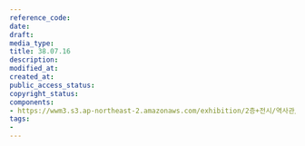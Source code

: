 ```yaml
---
reference_code: 
date: 
draft: 
media_type: 
title: 38.07.16
description: 
modified_at: 
created_at: 
public_access_status: 
copyright_status: 
components:
- https://wwm3.s3.ap-northeast-2.amazonaws.com/exhibition/2층+전시/역사관/완_강덕경할머니와+신문헤드/38.07.16.jpg
tags:
- 
---
```

